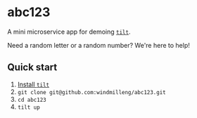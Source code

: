 # abc123
A mini microservice app for demoing [`tilt`](https://tilt.build/).

Need a random letter or a random number? We're here to help!

## Quick start
1. [Install `tilt`](https://github.com/windmilleng/tilt#installing)
2. `git clone git@github.com:windmilleng/abc123.git`
3. `cd abc123`
4. `tilt up`
